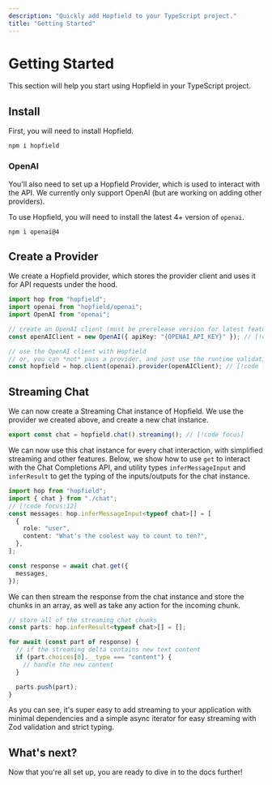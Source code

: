 ```yaml
---
description: "Quickly add Hopfield to your TypeScript project."
title: "Getting Started"
---
```


# Getting Started

This section will help you start using Hopfield in your TypeScript project.

## Install

First, you will need to install Hopfield.

`npm i hopfield`

### OpenAI

You'll also need to set up a Hopfield Provider, which is used to interact with the API.
We currently only support OpenAI (but are working on adding other providers).

To use Hopfield, you will need to install the latest 4+ version of `openai`.

`npm i openai@4`

## Create a Provider

We create a Hopfield provider, which stores the provider client and uses it for API requests under
the hood.

```ts
import hop from "hopfield";
import openai from "hopfield/openai";
import OpenAI from "openai";

// create an OpenAI client (must be prerelease version for latest features)
const openAIClient = new OpenAI({ apiKey: "{OPENAI_API_KEY}" }); // [!code focus]

// use the OpenAI client with Hopfield
// or, you can *not* pass a provider, and just use the runtime validations
const hopfield = hop.client(openai).provider(openAIClient); // [!code focus]
```

## Streaming Chat

We can now create a Streaming Chat instance of Hopfield. We use the provider we created above,
and create a new chat instance.

```ts
export const chat = hopfield.chat().streaming(); // [!code focus]
```

We can now use this chat instance for every chat interaction, with simplified streaming
and other features. Below, we show how to use `get` to interact with the Chat Completions
API, and utility types `inferMessageInput` and `inferResult`
to get the typing of the inputs/outputs for the chat instance.

```ts
import hop from "hopfield";
import { chat } from "./chat";
// [!code focus:12]
const messages: hop.inferMessageInput<typeof chat>[] = [
  {
    role: "user",
    content: "What's the coolest way to count to ten?",
  },
];

const response = await chat.get({
  messages,
});
```

We can then stream the response from the chat instance and store the chunks
in an array, as well as take any action for the incoming chunk.

```ts
// store all of the streaming chat chunks
const parts: hop.inferResult<typeof chat>[] = [];

for await (const part of response) {
  // if the streaming delta contains new text content
  if (part.choices[0].__type === "content") {
    // handle the new content
  }

  parts.push(part);
}
```

As you can see, it's super easy to add streaming to your application with minimal dependencies
and a simple async iterator for easy streaming with Zod validation and strict typing.

## What's next?

Now that you're all set up, you are ready to dive in to the docs further!
